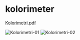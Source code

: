 # kolorimeter

[Kolorimetri.pdf](https://github.com/DenEkteTruls/kolorimeter/files/6564470/Kolorimetri.pdf)

![Kolorimetri-01](https://user-images.githubusercontent.com/44004719/120067001-a5ca3380-c079-11eb-953e-20cd40dae8ce.jpg)
![Kolorimetri-02](https://user-images.githubusercontent.com/44004719/120067003-a793f700-c079-11eb-8751-cbdf22b2ad71.jpg)
